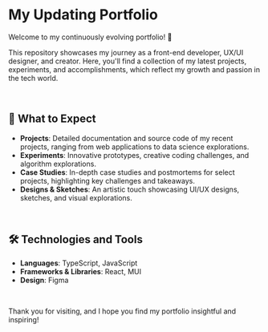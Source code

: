 # My Updating Portfolio

Welcome to my continuously evolving portfolio! 🎨

This repository showcases my journey as a front-end developer, UX/UI designer, and creator. Here, you'll find a collection of my latest projects, experiments, and accomplishments, which reflect my growth and passion in the tech world.

<br/>

## 🚀 What to Expect
- **Projects**: Detailed documentation and source code of my recent projects, ranging from web applications to data science explorations.
- **Experiments**: Innovative prototypes, creative coding challenges, and algorithm explorations.
- **Case Studies**: In-depth case studies and postmortems for select projects, highlighting key challenges and takeaways.
- **Designs & Sketches**: An artistic touch showcasing UI/UX designs, sketches, and visual explorations.

<br/>

## 🛠️ Technologies and Tools
- **Languages**: TypeScript, JavaScript
- **Frameworks & Libraries**: React, MUI
- **Design**: Figma

<br/>

Thank you for visiting, and I hope you find my portfolio insightful and inspiring!
